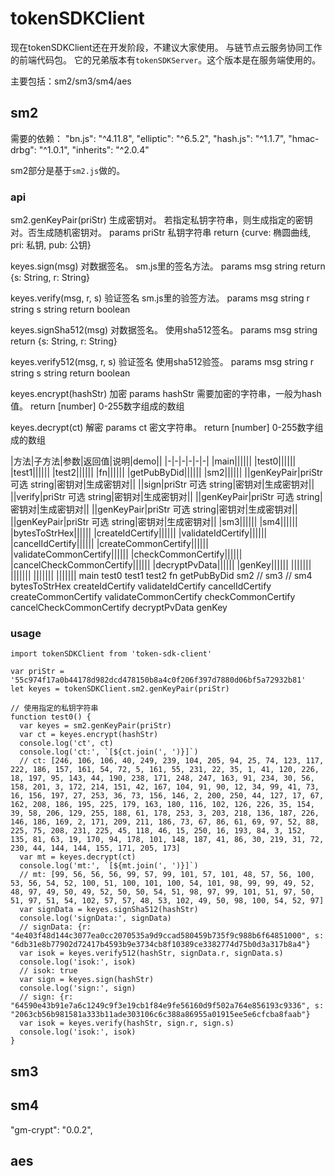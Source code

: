 # tokenSDKClient

现在tokenSDKClient还在开发阶段，不建议大家使用。
与链节点云服务协同工作的前端代码包。
它的兄弟版本有`tokenSDKServer`。这个版本是在服务端使用的。

主要包括：sm2/sm3/sm4/aes

## sm2

需要的依赖：
"bn.js": "^4.11.8",
"elliptic": "^6.5.2",
"hash.js": "^1.1.7",
"hmac-drbg": "^1.0.1",
"inherits": "^2.0.4"

sm2部分是基于`sm2.js`做的。

### api

sm2.genKeyPair(priStr)
生成密钥对。
若指定私钥字符串，则生成指定的密钥对。否生成随机密钥对。
params priStr 私钥字符串
return {curve: 椭圆曲线, pri: 私钥, pub: 公钥}

keyes.sign(msg)
对数据签名。
sm.js里的签名方法。
params msg string
return {s: String, r: String}

keyes.verify(msg, r, s)
验证签名
sm.js里的验签方法。
params msg string
       r string
       s string
return boolean

keyes.signSha512(msg)
对数据签名。
使用sha512签名。
params msg string
return {s: String, r: String}

keyes.verify512(msg, r, s)
验证签名
使用sha512验签。
params msg string
       r string
       s string
return boolean

keyes.encrypt(hashStr)
加密
params hashStr 需要加密的字符串，一般为hash值。
return [number] 0-255数字组成的数组

keyes.decrypt(ct)
解密
params ct 密文字符串。
return [number] 0-255数字组成的数组




|方法|子方法|参数|返回值|说明|demo||
|-|-|-|-|-|-|
|main||||||
|test0||||||
|test1||||||
|test2||||||
|fn||||||
|getPubByDid||||||
|sm2||||||
||genKeyPair|priStr 可选 string|密钥对|生成密钥对||
||sign|priStr 可选 string|密钥对|生成密钥对||
||verify|priStr 可选 string|密钥对|生成密钥对||
||genKeyPair|priStr 可选 string|密钥对|生成密钥对||
||genKeyPair|priStr 可选 string|密钥对|生成密钥对||
||genKeyPair|priStr 可选 string|密钥对|生成密钥对||
|sm3||||||
|sm4||||||
|bytesToStrHex||||||
|createIdCertify||||||
|validateIdCertify||||||
|cancelIdCertify||||||
|createCommonCertify||||||
|validateCommonCertify||||||
|checkCommonCertify||||||
|cancelCheckCommonCertify||||||
|decryptPvData||||||
|genKey||||||
|||||||
|||||||
|||||||
|||||||
main
test0
test1
test2
fn
getPubByDid
sm2
// sm3
// sm4
bytesToStrHex
createIdCertify
validateIdCertify
cancelIdCertify
createCommonCertify
validateCommonCertify
checkCommonCertify
cancelCheckCommonCertify
decryptPvData
genKey

### usage

```
import tokenSDKClient from 'token-sdk-client'

var priStr = '55c974f17a0b44178d982dcd478150b8a4c0f206f397d7880d06bf5a72932b81'
let keyes = tokenSDKClient.sm2.genKeyPair(priStr)

// 使用指定的私钥字符串
function test0() {
  var keyes = sm2.genKeyPair(priStr)
  var ct = keyes.encrypt(hashStr)
  console.log('ct', ct)
  console.log('ct:', `[${ct.join(', ')}]`)
  // ct: [246, 106, 106, 40, 249, 239, 104, 205, 94, 25, 74, 123, 117, 222, 186, 157, 161, 54, 72, 5, 161, 55, 231, 22, 35, 1, 41, 120, 226, 18, 197, 95, 143, 44, 190, 238, 171, 248, 247, 163, 91, 234, 30, 56, 158, 201, 3, 172, 214, 151, 42, 167, 104, 91, 90, 12, 34, 99, 41, 73, 16, 156, 197, 27, 253, 36, 73, 156, 146, 2, 200, 250, 44, 127, 17, 67, 162, 208, 186, 195, 225, 179, 163, 180, 116, 102, 126, 226, 35, 154, 39, 58, 206, 129, 255, 188, 61, 178, 253, 3, 203, 218, 136, 187, 226, 146, 186, 169, 2, 171, 209, 211, 186, 73, 67, 86, 61, 69, 97, 52, 88, 225, 75, 208, 231, 225, 45, 118, 46, 15, 250, 16, 193, 84, 3, 152, 135, 81, 63, 19, 170, 94, 178, 101, 148, 187, 41, 86, 30, 219, 31, 72, 230, 44, 144, 144, 155, 171, 205, 173]
  var mt = keyes.decrypt(ct)
  console.log('mt:', `[${mt.join(', ')}]`)
  // mt: [99, 56, 56, 56, 99, 57, 99, 101, 57, 101, 48, 57, 56, 100, 53, 56, 54, 52, 100, 51, 100, 101, 100, 54, 101, 98, 99, 99, 49, 52, 48, 97, 49, 50, 49, 52, 50, 50, 54, 51, 98, 97, 99, 101, 51, 97, 50, 51, 97, 51, 54, 102, 57, 57, 48, 53, 102, 49, 50, 98, 100, 54, 52, 97]
  var signData = keyes.signSha512(hashStr)
  console.log('signData:', signData)
  // signData: {r: "4e403f48d144c3077ea0cc2070535a9d9ccad580459b735f9c988b6f64851000", s: "6db31e8b77902d72417b4593b9e3734cb8f10389ce3382774d75b0d3a317b8a4"}
  var isok = keyes.verify512(hashStr, signData.r, signData.s)
  console.log('isok:', isok)
  // isok: true
  var sign = keyes.sign(hashStr)
  console.log('sign:', sign)
  // sign: {r: "64590e43b91e7a6c1249c9f3e19cb1f84e9fe56160d9f502a764e856193c9336", s: "2063cb56b981581a333b11ade303106c6c388a86955a01915ee5e6cfcba8faab"}
  var isok = keyes.verify(hashStr, sign.r, sign.s)
  console.log('isok:', isok)
}

```

## sm3



## sm4

"gm-crypt": "0.0.2",

## aes
